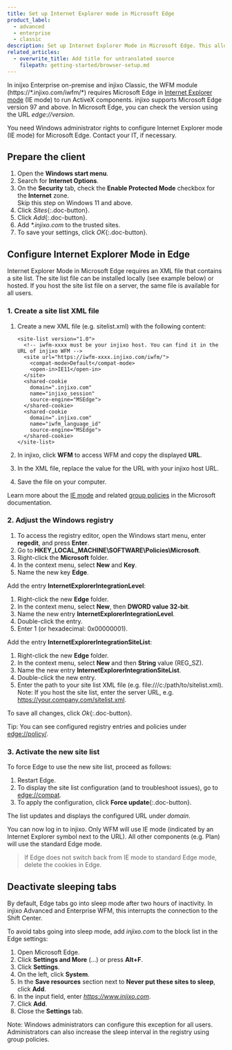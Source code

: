 ```yaml
---
title: Set up Internet Explorer mode in Microsoft Edge
product_label:
  - advanced
  - enterprise
  - classic
description: Set up Internet Explorer Mode in Microsoft Edge. This allows you to use injixo, including those components based on ActiveX.
related_articles:
  - overwrite_title: Add title for untranslated source
    filepath: getting-started/browser-setup.md
---
```


In inijxo Enterprise on-premise and injixo Classic, the WFM module (https://\*.injixo.com/iwfm/\*) requires Microsoft&nbsp;Edge in [Internet&nbsp;Explorer mode](https://docs.microsoft.com/en-us/deployedge/edge-ie-mode) (IE mode) to run ActiveX components. injixo supports Microsoft&nbsp;Edge version 97 and above. In Microsoft&nbsp;Edge, you can check the version using the URL _edge://version_.

You need Windows administrator rights to configure Internet Explorer mode (IE mode) for Microsoft Edge. Contact your IT, if necessary.

## Prepare the client

1. Open the **Windows start menu**.
2. Search for **Internet Options**.
3. On the **Security** tab, check the **Enable Protected Mode** checkbox for the **Internet** zone.  
   Skip this step on Windows 11 and above.
4. Click _Sites_{:.doc-button}.
5. Click _Add_{:.doc-button}.
6. Add _\*.injixo.com_ to the trusted sites.
7. To save your settings, click _OK_{:.doc-button}.


## Configure Internet Explorer Mode in Edge

Internet Explorer Mode in Microsoft Edge requires an XML file that contains a site list. The site list file can be installed locally (see example below) or hosted. If you host the site list file on a server, the same file is available for all users.

### 1. Create a site list XML file

1. Create a new XML file (e.g. sitelist.xml) with the following content:

   ```
   <site-list version="1.0">
     <!-- iwfm-xxxx must be your injixo host. You can find it in the URL of injixo WFM -->
     <site url="https://iwfm-xxxx.injixo.com/iwfm/">
       <compat-mode>Default</compat-mode>
       <open-in>IE11</open-in>
     </site>
     <shared-cookie
       domain=".injixo.com"
       name="injixo_session"
       source-engine="MSEdge">
     </shared-cookie>
     <shared-cookie
       domain=".injixo.com"
       name="iwfm_language_id"
       source-engine="MSEdge">
     </shared-cookie>
   </site-list>
   ```

2. In injixo, click **WFM** to access WFM and copy the displayed **URL**.
3. In the XML file, replace the value for the URL with your injixo host URL.
4. Save the file on your computer.

Learn more about the [IE mode](https://docs.microsoft.com/en-us/deployedge/edge-ie-mode) and related [group policies](https://learn.microsoft.com/en-us/deployedge/edge-ie-mode-policies) in the Microsoft documentation.

### 2. Adjust the Windows registry

1. To access the registry editor, open the Windows start menu, enter **regedit**, and press **Enter**.
2. Go to **HKEY_LOCAL_MACHINE\SOFTWARE\Policies\Microsoft**.
3. Right-click the **Microsoft** folder.
4. In the context menu, select **New** and **Key**.
5. Name the new key **Edge**.

Add the entry **InternetExplorerIntegrationLevel**:

1. Right-click the new **Edge** folder.
2. In the context menu, select **New**, then **DWORD value 32-bit**.
3. Name the new entry **InternetExplorerIntegrationLevel**.
4. Double-click the entry.
5. Enter 1 (or hexadecimal: 0x00000001).

Add the entry **InternetExplorerIntegrationSiteList**:

1. Right-click the new **Edge** folder.
2. In the context menu, select **New** and then **String** value (REG_SZ).
3. Name the new entry **InternetExplorerIntegrationSiteList**.
4. Double-click the new entry.
5. Enter the path to your site list XML file (e.g. file:///c:/path/to/sitelist.xml).  
   Note: If you host the site list, enter the server URL, e.g. https://your.company.com/sitelist.xml.

To save all changes, click _Ok_{:.doc-button}.

Tip: You can see configured registry entries and policies under [edge://policy/](edge://policy/).

### 3. Activate the new site list

To force Edge to use the new site list, proceed as follows:

1. Restart Edge.
2. To display the site list configuration (and to troubleshoot issues), go to [edge://compat](edge://compat).
3. To apply the configuration, click **Force update**{:.doc-button}.

The list updates and displays the configured URL under _domain_.

You can now log in to injixo. Only WFM will use IE mode (indicated by an Internet Explorer symbol next to the URL). All other components (e.g. Plan) will use the standard Edge mode.

> If Edge does not switch back from IE mode to standard Edge mode, delete the cookies in Edge.

## Deactivate sleeping tabs

By default, Edge tabs go into sleep mode after two hours of inactivity. In injixo Advanced and Enterprise WFM, this interrupts the connection to the Shift Center.

To avoid tabs going into sleep mode, add _injixo.com_ to the block list in the Edge settings:

1. Open Microsoft Edge.
2. Click **Settings and More** (...) or press **Alt+F**.
3. Click **Settings**.
4. On the left, click **System**.
5. In the **Save resources** section next to **Never put these sites to sleep**, click **Add**.
6. In the input field, enter *https://www.injixo.com*.
7. Click **Add**.
8. Close the **Settings** tab.

Note: Windows administrators can configure this exception for all users. Administrators can also increase the sleep interval in the registry using group policies.

